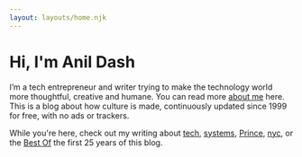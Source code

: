 ```yaml
---
layout: layouts/home.njk
---
```


  <div class="intro-text">
    
# Hi, I'm Anil Dash
 
I’m a tech entrepreneur and writer trying to make the technology world more thoughtful, creative and humane. You can read more [about me](/about) here. This is a blog about how culture is made, continuously updated since 1999 for free, with no ads or trackers.
  
While you're here, check out my writing about [tech](/tags/tech), [systems](/tags/systems), [Prince](/tags/Prince), [nyc](/tags/nyc), or the [Best Of](/tags/Best%20Of) the first 25 years of this blog.

  </div>

  <figure class="feature-pic" >
    <div class="feature-pic-image" style="background-image: url(/images/2025-headshot-square-1600.jpeg);"> </div>
  </figure>
